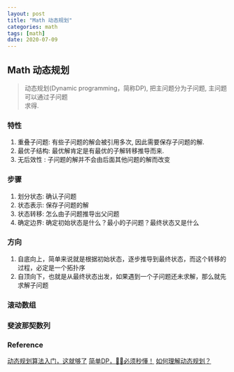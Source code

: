 ```yaml
---
layout: post
title: "Math 动态规划"
categories: math
tags: [math]
date: 2020-07-09
---
```


## Math 动态规划

> 动态规划(Dynamic programming，简称DP), 把主问题分为子问题, 主问题可以通过子问题  
> 求得. 

### 特性
1. 重叠子问题: 有些子问题的解会被引用多次, 因此需要保存子问题的解.
2. 最优子结构: 最优解肯定是有最优的子解转移推导而来.
3. 无后效性  : 子问题的解并不会由后面其他问题的解而改变

### 步骤

1. 划分状态: 确认子问题
2. 状态表示: 保存子问题的解
3. 状态转移: 怎么由子问题推导出父问题
4. 确定边界: 确定初始状态是什么？最小的子问题？最终状态又是什么

### 方向

1. 自底向上，简单来说就是根据初始状态，逐步推导到最终状态，而这个转移的过程，必定是一个拓扑序
2. 自顶向下，也就是从最终状态出发，如果遇到一个子问题还未求解，那么就先求解子问题

### 滚动数组

### 斐波那契数列

### Reference
[动态规划算法入门，这就够了](https://baijiahao.baidu.com/s?id=1631319141857419948&wfr=spider&for=pc)
[简单DP，🤷‍♀️必须秒懂！](https://leetcode-cn.com/problems/unique-paths-ii/solution/jian-dan-dpbi-xu-miao-dong-by-sweetiee/)
[如何理解动态规划？](https://www.zhihu.com/question/39948290)

